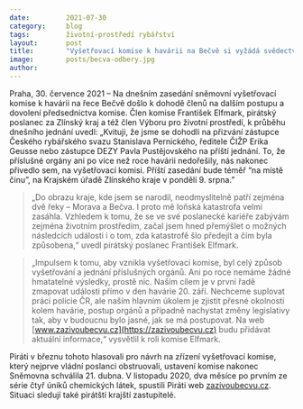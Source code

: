 ```yaml
---
date:         2021-07-30
category:     blog
tags:         životní-prostředí rybářství
layout:       post
title:        "Vyšetřovací komise k havárii na Bečvě si vyžádá svědectví ředitele ČIŽP a zástupců rybářského svazu"
image:        posts/becva-odbery.jpg
author:       
---
```


 

Praha, 30. července 2021 – Na dnešním zasedání sněmovní vyšetřovací komise k havárii na řece Bečvě došlo k dohodě členů na dalším postupu a dovolení předsednictva komise. Člen komise František Elfmark, pirátský poslanec za Zlínský kraj a též člen Výboru pro životní prostředí, k průběhu dnešního jednání uvedl: „Kvituji, že jsme se dohodli na přizvání zástupce Českého rybářského svazu Stanislava Pernického, ředitele ČIŽP Erika Geusse nebo zástupce DEZY Pavla Pustějovského na příští jednání. To, že příslušné orgány ani po více než roce havárii nedořešily, nás nakonec přivedlo sem, na vyšetřovací komisi. Příští zasedání bude téměř “na místě činu”, na Krajském úřadě Zlínského kraje v pondělí 9. srpna.” 

> „Do obrazu kraje, kde jsem se narodil, neodmyslitelně patří zejména dvě řeky – Morava a Bečva. I proto mě loňská katastrofa velmi zasáhla. Vzhledem k tomu, že se ve své poslanecké kariéře zabývám zejména životním prostředím, začal jsem hned přemýšlet o možných následcích události i o tom, zda katastrofě šlo předejít a čím byla způsobena,“ uvedl pirátský poslanec František Elfmark.

> „Impulsem k tomu, aby vznikla vyšetřovací komise, byl celý způsob vyšetřování a jednání příslušných orgánů. Ani po roce nemáme žádné hmatatelné výsledky, prostě nic. Naším cílem je v první řadě zmapovat události přímo v den havárie 20. září. Nechceme suplovat práci policie ČR, ale naším hlavním úkolem je zjistit přesné okolnosti kolem havárie, postup orgánů a případně nachystat změny legislativy tak, aby v budoucnu bylo jasné, jak se má postupovat. Na web [www.zazivoubecvu.cz](https://zazivoubecvu.cz) budu přidávat aktuální informace,“ vysvětlil k roli komise Elfmark.

Piráti v březnu tohoto hlasovali pro návrh na zřízení vyšetřovací komise, který nejprve vládní poslanci obstruovali, ustavení komise nakonec Sněmovna schválila 21. dubna. V listopadu 2020, dva měsíce po prvním ze série čtyř úniků chemických látek, spustili Piráti web [zazivoubecvu.cz](https://zazivoubecvu.cz). Situaci sledují také pirátští krajští zastupitelé.
